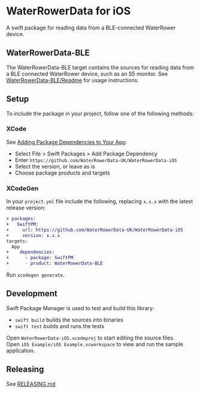 # WaterRowerData for iOS

A swift package for reading data from a BLE-connected WaterRower device.

## WaterRowerData-BLE

The WaterRowerData-BLE target contains the sources for reading data from
a BLE connected WaterRower device, such as an S5 monitor.
See [WaterRowerData-BLE/Readme](Sources/WaterRowerData-BLE/README.md) for 
usage instructions.

## Setup

To include the package in your project, follow one of the following methods:

### XCode

See [Adding Package Dependencies to Your App](https://developer.apple.com/documentation/xcode/adding_package_dependencies_to_your_app):

 - Select File > Swift Packages > Add Package Dependency
 - Enter `https://github.com/WaterRowerData-UK/WaterRowerData-iOS`
 - Select the version, or leave as is
 - Choose package products and targets
 
### XCodeGen

In your `project.yml` file include the following, replacing `x.x.x` with the
latest release version:

```diff
+ packages:
+   SwiftPM:
+     url: https://github.com/WaterRowerData-UK/WaterRowerData-iOS
+     version: x.x.x
targets:
  App
+    dependencies:
+      - package: SwiftPM
+      - product: WaterRowerData-BLE
```

Run `xcodegen generate`.

## Development

Swift Package Manager is used to test and build this library:

 - `swift build` builds the sources into binaries
 - `swift test` builds and runs the tests

Open `WaterRowerData-iOS.xcodeproj` to start editing the source files.  
Open `iOS Example/iOS Example.xcworkspace` to view and run the sample
application.

## Releasing

See [RELEASING.md](RELEASING.md)
